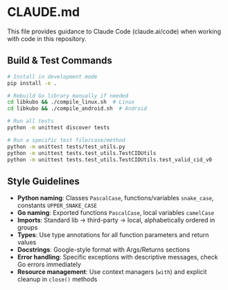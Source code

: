 # CLAUDE.md

This file provides guidance to Claude Code (claude.ai/code) when working with code in this repository.

## Build & Test Commands
```bash
# Install in development mode
pip install -e .

# Rebuild Go library manually if needed
cd libkubo && ./compile_linux.sh  # Linux
cd libkubo && ./compile_android.sh  # Android

# Run all tests
python -m unittest discover tests

# Run a specific test file/case/method
python -m unittest tests/test_utils.py
python -m unittest tests.test_utils.TestCIDUtils
python -m unittest tests.test_utils.TestCIDUtils.test_valid_cid_v0
```

## Style Guidelines
- **Python naming**: Classes `PascalCase`, functions/variables `snake_case`, constants `UPPER_SNAKE_CASE`
- **Go naming**: Exported functions `PascalCase`, local variables `camelCase`
- **Imports**: Standard lib → third-party → local, alphabetically ordered in groups
- **Types**: Use type annotations for all function parameters and return values
- **Docstrings**: Google-style format with Args/Returns sections
- **Error handling**: Specific exceptions with descriptive messages, check Go errors immediately
- **Resource management**: Use context managers (`with`) and explicit cleanup in `close()` methods